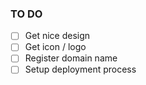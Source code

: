 ### TO DO

-   [ ] Get nice design
-   [ ] Get icon / logo
-   [ ] Register domain name
-   [ ] Setup deployment process
